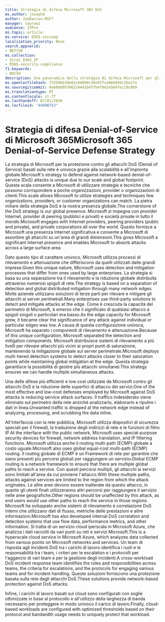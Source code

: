 ```yaml
---
title: Strategia di difesa Microsoft 365 DoS
ms.author: josephd
author: JoeDavies-MSFT
manager: laurawi
audience: ITPro
ms.topic: article
ms.service: O365-seccomp
localization_priority: None
search.appverid:
- MET150
ms.collection:
- Strat_O365_IP
- M365-security-compliance
f1.keywords:
- NOCSH
description: Una panoramica della strategia di difesa Microsoft per gli attacchi DoS (Denial of Service).
ms.openlocfilehash: f3359bb39e01c6b090c30e9f7ce88d69dc3be17e
ms.sourcegitcommit: 6e608d957082244d1b4ffb47942e5847ec18c0b9
ms.translationtype: MT
ms.contentlocale: it-IT
ms.lasthandoff: 07/01/2020
ms.locfileid: "44998753"
---
```

# <a name="microsoft-365-denial-of-service-defense-strategy"></a><span data-ttu-id="28493-103">Strategia di difesa Denial-of-Service di Microsoft 365</span><span class="sxs-lookup"><span data-stu-id="28493-103">Microsoft 365 Denial-of-Service Defense Strategy</span></span>

<span data-ttu-id="28493-104">La strategia di Microsoft per la protezione contro gli attacchi DoS (Denial of Service) basati sulla rete è univoca grazie alla scalabilità e all'impronta globale.</span><span class="sxs-lookup"><span data-stu-id="28493-104">Microsoft's strategy to defend against network-based denial-of-service (DoS) attacks is unique due to our scale and global footprint.</span></span> <span data-ttu-id="28493-105">Questa scala consente a Microsoft di utilizzare strategie e tecniche che possono corrispondere a poche organizzazioni, provider o organizzazioni di clienti.</span><span class="sxs-lookup"><span data-stu-id="28493-105">This scale allows Microsoft to utilize strategies and techniques few organizations, providers, or customer organizations can match.</span></span> <span data-ttu-id="28493-106">La pietra miliare della strategia DoS è la nostra presenza globale.</span><span class="sxs-lookup"><span data-stu-id="28493-106">The cornerstone of the DoS strategy is our global presence.</span></span> <span data-ttu-id="28493-107">Microsoft si impegna con provider Internet, provider di peering (pubblici e privati) e società private in tutto il mondo.</span><span class="sxs-lookup"><span data-stu-id="28493-107">Microsoft engages with Internet providers, peering providers (public and private), and private corporations all over the world.</span></span> <span data-ttu-id="28493-108">Questo fornisce a Microsoft una presenza Internet significativa e consente a Microsoft di assorbire gli attacchi su un'area di grandi dimensioni.</span><span class="sxs-lookup"><span data-stu-id="28493-108">This gives Microsoft a significant Internet presence and enables Microsoft to absorb attacks across a large surface area.</span></span>

<span data-ttu-id="28493-109">Dato questo tipo di carattere univoco, Microsoft utilizza processi di rilevamento e attenuazione che differiscono da quelli utilizzati dalle grandi imprese.</span><span class="sxs-lookup"><span data-stu-id="28493-109">Given this unique nature, Microsoft uses detection and mitigation processes that differ from ones used by large enterprises.</span></span> <span data-ttu-id="28493-110">La strategia si basa su una separazione tra il rilevamento e la riduzione globale distribuita attraverso numerosi spigoli di rete.</span><span class="sxs-lookup"><span data-stu-id="28493-110">The strategy is based on a separation of detection and global distributed mitigation through many network edges.</span></span> <span data-ttu-id="28493-111">Molte aziende utilizzano soluzioni di terze parti per rilevare e mitigare gli attacchi ai server perimetrali.</span><span class="sxs-lookup"><span data-stu-id="28493-111">Many enterprises use third-party solutions to detect and mitigate attacks at the edge.</span></span> <span data-ttu-id="28493-112">Come è cresciuta la capacità del perimetro di Microsoft, è emerso che il significato di qualsiasi attacco a spigoli singoli o particolari era basso.</span><span class="sxs-lookup"><span data-stu-id="28493-112">As the edge capacity for Microsoft grew, it became clear the significance of any attack against individual or particular edges was low.</span></span> <span data-ttu-id="28493-113">A causa di questa configurazione univoca, Microsoft ha separato i componenti di rilevamento e attenuazione.</span><span class="sxs-lookup"><span data-stu-id="28493-113">Because of this unique configuration, Microsoft separated the detection and mitigation components.</span></span> <span data-ttu-id="28493-114">Microsoft distribuisce sistemi di rilevamento a più livelli per rilevare attacchi più vicini ai propri punti di saturazione, mantenendo la mitigazione globale sul server perimetrale.</span><span class="sxs-lookup"><span data-stu-id="28493-114">Microsoft deploys multi-tiered detection systems to detect attacks closer to their saturation points while maintaining global mitigation at the edge.</span></span> <span data-ttu-id="28493-115">Questa strategia garantisce la possibilità di gestire più attacchi simultanei.</span><span class="sxs-lookup"><span data-stu-id="28493-115">This strategy ensures we can handle multiple simultaneous attacks.</span></span>

<span data-ttu-id="28493-116">Una delle difese più efficienti e low cost utilizzate da Microsoft contro gli attacchi DoS è la riduzione delle superfici di attacco dei servizi.</span><span class="sxs-lookup"><span data-stu-id="28493-116">One of the most effective and low-cost defenses employed by Microsoft against DoS attacks is reducing service attack surfaces.</span></span> <span data-ttu-id="28493-117">Il traffico indesiderato viene eliminato sul perimetro della rete anziché analizzarlo, elaborarlo e ripulire i dati in linea.</span><span class="sxs-lookup"><span data-stu-id="28493-117">Unwanted traffic is dropped at the network edge instead of analyzing, processing, and scrubbing the data inline.</span></span>

<span data-ttu-id="28493-118">All'interfaccia con la rete pubblica, Microsoft utilizza dispositivi di sicurezza speciali per il firewall, la traduzione degli indirizzi di rete e le funzioni di filtro IP.</span><span class="sxs-lookup"><span data-stu-id="28493-118">At the interface with the public network, Microsoft uses special-purpose security devices for firewall, network address translation, and IP filtering functions.</span></span> <span data-ttu-id="28493-119">Microsoft utilizza anche il routing multi-path (ECMP) globale a costo uguale.</span><span class="sxs-lookup"><span data-stu-id="28493-119">Microsoft also uses global equal-cost multi-path (ECMP) routing.</span></span> <span data-ttu-id="28493-120">Il routing globale di ECMP è un Framework di rete per garantire che siano presenti più percorsi globali per raggiungere un servizio.</span><span class="sxs-lookup"><span data-stu-id="28493-120">Global ECMP routing is a network framework to ensure that there are multiple global paths to reach a service.</span></span> <span data-ttu-id="28493-121">Con questi percorsi multipli, gli attacchi ai servizi sono limitati all'area da cui proviene l'attacco.</span><span class="sxs-lookup"><span data-stu-id="28493-121">With these multiple paths, attacks against services are limited to the region from which the attack originates.</span></span> <span data-ttu-id="28493-122">Le altre aree devono essere inalterate da questo attacco, in quanto gli utenti finali utilizzeranno altri percorsi per raggiungere il servizio nelle aree geografiche.</span><span class="sxs-lookup"><span data-stu-id="28493-122">Other regions should be unaffected by this attack, as end users would use other paths to reach the service in those regions.</span></span> <span data-ttu-id="28493-123">Microsoft ha sviluppato anche sistemi di rilevamento e correlazione DoS interni che utilizzano dati di flusso, metriche delle prestazioni e altre informazioni.</span><span class="sxs-lookup"><span data-stu-id="28493-123">Microsoft has also developed internal DoS correlation and detection systems that use flow data, performance metrics, and other information.</span></span> <span data-ttu-id="28493-124">Si tratta di un servizio cloud iperscala in Microsoft Azure, che analizza i dati raccolti da vari punti su reti e servizi Microsoft.</span><span class="sxs-lookup"><span data-stu-id="28493-124">This is a hyperscale cloud service in Microsoft Azure, which analyzes data collected from various points on Microsoft networks and services.</span></span> <span data-ttu-id="28493-125">Un team di risposta agli incidenti DoS tra i carichi di lavoro identifica i ruoli e le responsabilità tra i team, i criteri per le escalation e i protocolli per l'aggancio di vari team e per la gestione degli incidenti.</span><span class="sxs-lookup"><span data-stu-id="28493-125">A cross-workload DoS incident response team identifies the roles and responsibilities across teams, the criteria for escalations, and the protocols for engaging various teams and for incident handling.</span></span> <span data-ttu-id="28493-126">Queste soluzioni forniscono una protezione basata sulla rete dagli attacchi DoS.</span><span class="sxs-lookup"><span data-stu-id="28493-126">These solutions provide network-based protection against DoS attacks.</span></span>

<span data-ttu-id="28493-127">Infine, i carichi di lavoro basati sul cloud sono configurati con soglie ottimizzate in base al protocollo e all'utilizzo della larghezza di banda necessario per proteggere in modo univoco il carico di lavoro.</span><span class="sxs-lookup"><span data-stu-id="28493-127">Finally, cloud-based workloads are configured with optimized thresholds based on their protocol and bandwidth usage needs to uniquely protect that workload.</span></span>
